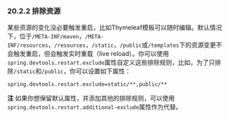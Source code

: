 ### 20.2.2 排除资源

某些资源的变化没必要触发重启，比如Thymeleaf模板可以随时编辑。默认情况下，位于`/META-INF/maven`，`/META-INF/resources`，`/resources`，`/static`，`/public`或`/templates`下的资源变更不会触发重启，但会触发实时重载（live reload）。你可以使用`spring.devtools.restart.exclude`属性自定义这些排除规则，比如，为了只排除`/static`和`/public`，你可以设置如下属性：
```properties
spring.devtools.restart.exclude=static/**,public/**
```

**注** 如果你想保留默认属性，并添加其他的排除规则，可以使用`spring.devtools.restart.additional-exclude`属性作为代替。
